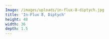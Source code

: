 ```yaml
---
Image: /images/uploads/in-flux-8-diptych.jpg
title: 'In-Flux 8, Diptych'
height: 48
width: 36
depth: 1.5
---
```


